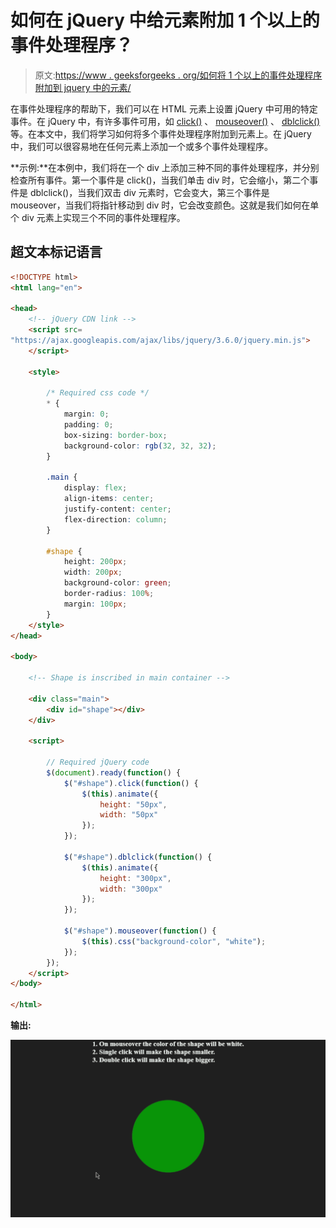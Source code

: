 # 如何在 jQuery 中给元素附加 1 个以上的事件处理程序？

> 原文:[https://www . geeksforgeeks . org/如何将 1 个以上的事件处理程序附加到 jquery 中的元素/](https://www.geeksforgeeks.org/how-to-attach-more-than-1-event-handlers-to-elements-in-jquery/)

在事件处理程序的帮助下，我们可以在 HTML 元素上设置 jQuery 中可用的特定事件。在 jQuery 中，有许多事件可用，如 [click()](https://www.geeksforgeeks.org/jquery-click-with-examples/) 、 [mouseover()](https://www.geeksforgeeks.org/jquery-mouseover-with-examples/) 、 [dblclick()](https://www.geeksforgeeks.org/jquery-dblclick-with-examples/) 等。在本文中，我们将学习如何将多个事件处理程序附加到元素上。在 jQuery 中，我们可以很容易地在任何元素上添加一个或多个事件处理程序。

**示例:**在本例中，我们将在一个 div 上添加三种不同的事件处理程序，并分别检查所有事件。第一个事件是 click()，当我们单击 div 时，它会缩小，第二个事件是 dblclick()，当我们双击 div 元素时，它会变大，第三个事件是 mouseover，当我们将指针移动到 div 时，它会改变颜色。这就是我们如何在单个 div 元素上实现三个不同的事件处理程序。

## 超文本标记语言

```html
<!DOCTYPE html>
<html lang="en">

<head>
    <!-- jQuery CDN link -->
    <script src=
"https://ajax.googleapis.com/ajax/libs/jquery/3.6.0/jquery.min.js">
    </script>

    <style>

        /* Required css code */
        * {
            margin: 0;
            padding: 0;
            box-sizing: border-box;
            background-color: rgb(32, 32, 32);
        }

        .main {
            display: flex;
            align-items: center;
            justify-content: center;
            flex-direction: column;
        }

        #shape {
            height: 200px;
            width: 200px;
            background-color: green;
            border-radius: 100%;
            margin: 100px;
        }
    </style>
</head>

<body>

    <!-- Shape is inscribed in main container -->

    <div class="main">
        <div id="shape"></div>
    </div>

    <script>

        // Required jQuery code
        $(document).ready(function() {
            $("#shape").click(function() {
                $(this).animate({
                    height: "50px",
                    width: "50px"
                });
            });

            $("#shape").dblclick(function() {
                $(this).animate({
                    height: "300px",
                    width: "300px"
                });
            });

            $("#shape").mouseover(function() {
                $(this).css("background-color", "white");
            });
        });
    </script>
</body>

</html>
```

**输出:**

![](img/1dbf58a7c17fbb8ed2d4aa25f4f09208.png)
